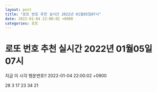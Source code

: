 ```yaml
---
layout: post
title: "로또 번호 추천 실시간 2022년 01월05일07시"
date: 2022-01-04 22:00:02 +0900
categories: 로또
---
```


# 로또 번호 추천 실시간 2022년 01월05일07시

지금 이 시각 행운번호!! 2022-01-04 22:00:02 +0900

 28  3  17  23  34  21 

